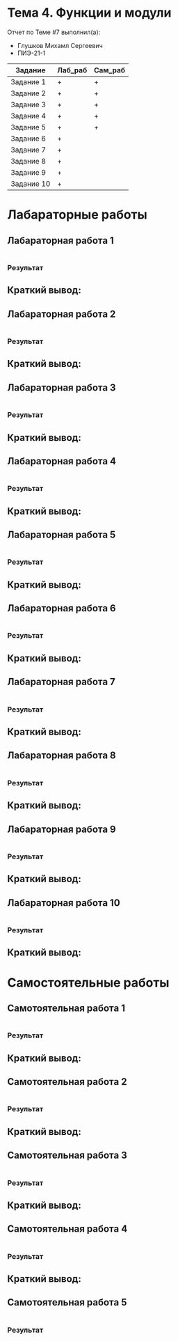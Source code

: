 # Тема 4. Функции и модули 
Отчет по Теме #7 выполнил(а):
- Глушков Михамл Сергеевич
- ПИЭ-21-1

| Задание | Лаб_раб | Сам_раб |
| ------ | ------ | ------ |
| Задание 1 | + | + |
| Задание 2 | + | + |
| Задание 3 | + | + |
| Задание 4 | + | + |
| Задание 5 | + | + |
| Задание 6 | + | |
| Задание 7 | + | |
| Задание 8 | + |  |
| Задание 9 | + |  |
| Задание 10 | + |  |

# Лабараторные работы 
   ## Лабараторная работа 1


  ```python

```
  ### Результат
  
 
## Краткий вывод:



   ## Лабараторная работа 2


  ```python

```
  ### Результат
  
 
## Краткий вывод:



   ## Лабараторная работа 3


  ```python

```
  ### Результат
  
 
## Краткий вывод:



   ## Лабараторная работа 4


  ```python

```
  ### Результат
  
 
## Краткий вывод:



   ## Лабараторная работа 5


  ```python

```
  ### Результат
  
 
## Краткий вывод:



   ## Лабараторная работа 6


  ```python

```
  ### Результат
  
 
## Краткий вывод:


   ## Лабараторная работа 7


  ```python

```
  ### Результат
  
 
## Краткий вывод:



   ## Лабараторная работа 8


  ```python

```
  ### Результат
  
 
## Краткий вывод:



   ## Лабараторная работа 9


  ```python

```
  ### Результат
  
 
## Краткий вывод:



   ## Лабараторная работа 10


  ```python

```
  ### Результат
  
 
## Краткий вывод:


# Самостоятельные работы
   ## Самотоятельная работа 1


  ```python

```
  ### Результат
  
 
## Краткий вывод:

  ## Самотоятельная работа 2


  ```python

```
  ### Результат
  
 
## Краткий вывод:

  ## Самотоятельная работа 3


  ```python

```
  ### Результат
  
 
## Краткий вывод:

  ## Самотоятельная работа 4


  ```python

```
  ### Результат
  
 
## Краткий вывод:

  ## Самотоятельная работа 5


  ```python

```
  ### Результат
  
 
